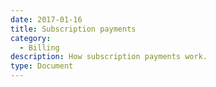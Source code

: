 ```yaml
---
date: 2017-01-16
title: Subscription payments
category:
  - Billing
description: How subscription payments work.
type: Document
---
```

